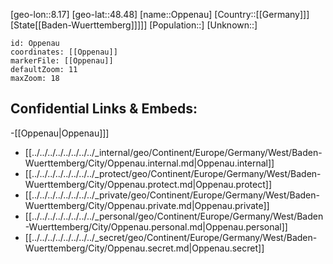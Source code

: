 ﻿---
location: [48.48,8.17]
mapzoom: [7,12] 
mapmarker: city 
type: City
tags:
- geo/City


SpocWebEntityId: 33117
isDeleted: false
confidential: public

---
[geo-lon::8.17]
[geo-lat::48.48]
[name::Oppenau]
[Country::[[Germany]]]
[State[[Baden-Wuerttemberg]]]]]
[Population::]
[Unknown::]


```leaflet
id: Oppenau
coordinates: [[Oppenau]]
markerFile: [[Oppenau]]
defaultZoom: 11 
maxZoom: 18
```


## Confidential Links & Embeds: 
-[[Oppenau|Oppenau]]] 
- [[../../../../../../../../_internal/geo/Continent/Europe/Germany/West/Baden-Wuerttemberg/City/Oppenau.internal.md|Oppenau.internal]] 
- [[../../../../../../../../_protect/geo/Continent/Europe/Germany/West/Baden-Wuerttemberg/City/Oppenau.protect.md|Oppenau.protect]] 
- [[../../../../../../../../_private/geo/Continent/Europe/Germany/West/Baden-Wuerttemberg/City/Oppenau.private.md|Oppenau.private]] 
- [[../../../../../../../../_personal/geo/Continent/Europe/Germany/West/Baden-Wuerttemberg/City/Oppenau.personal.md|Oppenau.personal]] 
- [[../../../../../../../../_secret/geo/Continent/Europe/Germany/West/Baden-Wuerttemberg/City/Oppenau.secret.md|Oppenau.secret]] 
